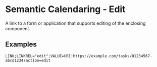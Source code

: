 # Semantic Calendaring - Edit

A link to a form or application that supports editing of the enclosing component.

## Examples

    LINK;LINKREL="edit";VALUE=URI:https://example.com/tasks/01234567-abcd1234?action=edit
